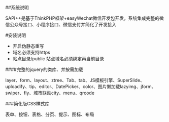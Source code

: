 ##系统说明

SAPI++是基于ThinkPHP框架+easyWechat微信开发包开发，系统集成完整的微信公众号接口、小程序接口、微信支付并简化了开发接入

#安装说明

- 开启伪静态重写
- 域名必须支持https
- 站点目录/public 站点域名必须绑定再当前目录

####完整的jquery的类库、并按需加载

layer、form、layout、ztree、Tab、tab、JS模板引擎、SuperSlide、uploadify、tip、editor、DatePicker、color、图片懒加载lazyimg、jform、swiper、fly、城市联动city、menu、qrcode

###简化版CSS样式库

表单、按钮、表格、分页、提示、图标、布局
